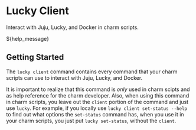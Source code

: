 # Lucky Client

Interact with Juju, Lucky, and Docker in charm scripts.

${help_message}

## Getting Started

The `lucky client` command contains every command that your charm scripts can use to interact with Juju, Lucky, and Docker.

It is important to realize that this command is *only* used in charm scipts and as help reference for the charm developer. Also, when using this command in charm scripts, you leave out the `client` portion of the command and just use `lucky`. For example, if you locally use `lucky client set-status --help` to find out what options the `set-status` command has, when you use it in your charm scripts, you just put `lucky set-status`, without the `client`.
